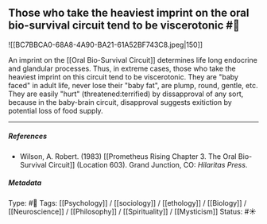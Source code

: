 ## Those who take the heaviest imprint on the oral bio-survival circuit tend to be viscerotonic  #🧠 

![[BC7BBCA0-68A8-4A90-BA21-61A52BF743C8.jpeg|150]]

An imprint on the [[Oral Bio-Survival Circuit]] determines life long endocrine and glandular processes. Thus, in extreme cases, those who take the heaviest imprint on this circuit tend to be viscerotonic. They are "baby faced" in adult life, never lose their "baby fat", are plump, round, gentle, etc. They are easily "hurt" (threatened:terrified) by dissapproval of any sort, because in the baby-brain circuit, disapproval suggests exitiction by potential loss of food supply.

___

##### References

- Wilson, A. Robert. (1983) [[Prometheus Rising Chapter 3. The Oral Bio-Survival Circuit]] (Location 603). Grand Junction, CO: _Hilaritas Press_.

##### Metadata

Type: #🔴 
Tags: [[Psychology]] / [[sociology]] / [[ethology]] / [[Biology]] / [[Neuroscience]] / [[Philosophy]] / [[Spirituality]] / [[Mysticism]] 
Status: #☀️ 